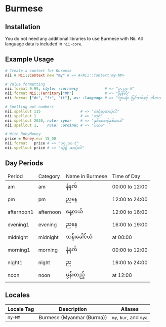 <!-- This file has been generated. Source: languages/_template.md.erb -->

# Burmese

## Installation

You do not need any additional libraries to use Burmese with Nii.
All language data is included in `nii-core`.

## Example Usage

``` ruby
# Create a context for Burmese
nii = Nii::Context.new "my" # => #<Nii::Context:my-MM>

# Value formatting
nii.format 9.99, style: :currency            # => "၉.၉၉ K"
nii.format Nii::Territory["MM"]              # => "မြန်မာ"
nii.format ["de", "fr", "it"], as: :language # => "ဂျာမန်၊ ပြင်သစ်နှင့် အီတလီ"

# Spelling out numbers
nii.spellout 115                  # => "တစ်ရာ့ဆယ့်ငါး"
nii.spellout 1                    # => "တစ်"
nii.spellout 2020, rule: :year    # => "နှစ်ထောင့်နှစ်ဆယ်"
nii.spellout 1,    rule: :ordinal # => "ပထမ"

# With RubyMoney
price = Money.eur 15_00
nii.format   price # => "၁၅.၀၀ €"
nii.spellout price # => "ယူရို ဆယ့်ငါး"
```

## Day Periods


<table>
  <thead>
    <tr>
      <td>Period</td>
      <td>Category</td>
      <td>Name in Burmese</td>
      <td>Time of Day</td>
    </tr>
  </thead>
  <tbody>
    <tr>
      <td>am</td>
      <td>am</td>
      <td>နံနက်</td>
      <td>00:00 to 12:00</td>
    </tr>
    <tr>
      <td>pm</td>
      <td>pm</td>
      <td>ညနေ</td>
      <td>12:00 to 24:00</td>
    </tr>
    <tr>
      <td>afternoon1</td>
      <td>afternoon</td>
      <td>နေ့လယ်</td>
      <td>12:00 to 16:00</td>
    </tr>
    <tr>
      <td>evening1</td>
      <td>evening</td>
      <td>ညနေ</td>
      <td>16:00 to 19:00</td>
    </tr>
    <tr>
      <td>midnight</td>
      <td>midnight</td>
      <td>သန်းခေါင်ယံ</td>
      <td>at 00:00</td>
    </tr>
    <tr>
      <td>morning1</td>
      <td>morning</td>
      <td>နံနက်</td>
      <td>00:00 to 12:00</td>
    </tr>
    <tr>
      <td>night1</td>
      <td>night</td>
      <td>ည</td>
      <td>19:00 to 24:00</td>
    </tr>
    <tr>
      <td>noon</td>
      <td>noon</td>
      <td>မွန်းတည့်</td>
      <td>at 12:00</td>
    </tr>
  </tbody>
</table>



## Locales

<table>
  <thead>
    <tr>
      <th>Locale Tag</th>
      <th>Description</th>
      <th>Aliases</th>
    </tr>
  </thead>
  <tbody>
    <tr>
      <td><code>my-MM</code></td>
      <td>Burmese (Myanmar (Burma))</td>
      <td><code>my</code>, <code>bur</code>, and <code>mya</code></td>
    </tr>
  </tbody>
</table>

